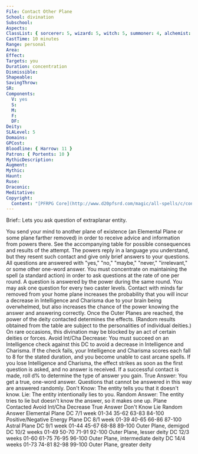 ```yaml
---
File: Contact Other Plane
School: divination
Subschool: 
Aspects: 
ClassList: { sorcerer: 5, wizard: 5, witch: 5, summoner: 4, alchemist: 5, occultist: 4, psychic: 5, spiritualist: 5, unchained summoner: 5 }
CastTime: 10 minutes
Range: personal
Area: 
Effect: 
Targets: you
Duration: concentration
Dismissible: 
Shapeable: 
SavingThrow: 
SR: 
Components:
  V: yes
  S: 
  M: 
  F: 
  DF: 
Deity: 
SLALevel: 5
Domains: 
GPCost: 
Bloodline: { Harrow: 11 }
Patron: { Portents: 10 }
MythicDescription: 
Augment: 
Mythic: 
Haunt: 
Ruse: 
Draconic: 
Meditative: 
Copyright:
  Content: "[PFRPG Core](http://www.d20pfsrd.com/magic/all-spells/c/contact-other-plane)"
---
```

Brief:: Lets you ask question of extraplanar entity.

You send your mind to another plane of existence (an Elemental Plane or some plane farther removed) in order to receive advice and information from powers there. See the accompanying table for possible consequences and results of the attempt. The powers reply in a language you understand, but they resent such contact and give only brief answers to your questions. All questions are answered with "yes," "no," "maybe," "never," "irrelevant," or some other one-word answer. You must concentrate on maintaining the spell (a standard action) in order to ask questions at the rate of one per round. A question is answered by the power during the same round. You may ask one question for every two caster levels. Contact with minds far removed from your home plane increases the probability that you will incur a decrease in Intelligence and Charisma due to your brain being overwhelmed, but also increases the chance of the power knowing the answer and answering correctly. Once the Outer Planes are reached, the power of the deity contacted determines the effects. (Random results obtained from the table are subject to the personalities of individual deities.) On rare occasions, this divination may be blocked by an act of certain deities or forces. Avoid Int/Cha Decrease: You must succeed on an Intelligence check against this DC to avoid a decrease in Intelligence and Charisma. If the check fails, your Intelligence and Charisma scores each fall to 8 for the stated duration, and you become unable to cast arcane spells. If you lose Intelligence and Charisma, the effect strikes as soon as the first question is asked, and no answer is received. If a successful contact is made, roll d% to determine the type of answer you gain. True Answer: You get a true, one-word answer. Questions that cannot be answered in this way are answered randomly. Don't Know: The entity tells you that it doesn't know. Lie: The entity intentionally lies to you. Random Answer: The entity tries to lie but doesn't know the answer, so it makes one up.  Plane Contacted  Avoid Int/Cha Decrease  True Answer  Don't Know  Lie  Random Answer Elemental Plane  DC 7/1 week  01-34  35-62  63-83  84-100 Positive/Negative Energy Plane  DC 8/1 week  01-39  40-65  66-86  87-100 Astral Plane  DC 9/1 week  01-44  45-67  68-88  89-100 Outer Plane, demigod  DC 10/2 weeks  01-49  50-70  71-91  92-100 Outer Plane, lesser deity  DC 12/3 weeks  01-60  61-75  76-95  96-100 Outer Plane, intermediate deity  DC 14/4 weeks  01-73  74-81  82-98  99-100 Outer Plane, greater deity
